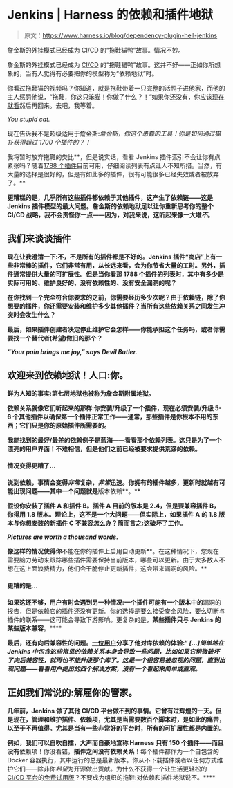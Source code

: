 # Jenkins | Harness 的依赖和插件地狱

> 原文：<https://www.harness.io/blog/dependency-plugin-hell-jenkins>

詹金斯的外挂模式已经成为 CI/CD 的“拖鞋猫鸭”故事。情况不妙。

詹金斯的外挂模式已经成为 [CI/CD](https://harness.io/blog/what-is-ci-cd/) 的“拖鞋猫鸭”故事。这并不好——正如你所想象的，当有人觉得有必要把你的模型称为“依赖地狱”时。

你看过拖鞋猫的视频吗？你知道，就是拖鞋带着一只完整的活鸭子进他家，而他的主人惩罚他说，“拖鞋，你这只笨猫！你做了什么？！“如果你还没有，你应该[现在就看](https://www.youtube.com/watch?v=G3-sie5pNUE)然后再回来。去吧，我等着。

*You stupid cat.*

现在告诉我不是超级适用于詹金斯:*詹金斯，你这个愚蠢的工具！你是如何通过猫扑获得超过 1700 个插件的？！*

我将暂时放弃拖鞋的类比**，但是说实话，看看 Jenkins 插件索引不会让你有点紧张吗？随着[1788 个插件](https://plugins.jenkins.io/)目前可用，仔细阅读列表有点让人不知所措。当然，有大量的选择是很好的，但是有如此多的插件，很有可能很多已经失效或者被放弃了。**

**更糟糕的是，几乎所有这些插件都依赖于其他插件，这产生了依赖链——这是 Jenkins 插件模型的最大问题。詹金斯的依赖地狱足以让你重新思考你的整个 CI/CD 战略，我不会责怪你一点——因为，对我来说，这听起来像一大堆*不*。**

## **我们来谈谈插件**

**现在让我澄清一下:不，不是所有的插件都是不好的。Jenkins 插件“商店”上有一些非常棒的插件，它们非常有用，从长远来看，会为你节省大量的工时。另外，插件通常提供大量的可扩展性。但是当你看那 1788 个插件的列表时，其中有多少是实际可用的、维护良好的、没有依赖性的、没有安全漏洞的呢？**

**在你找到一个完全符合你要求的之前，你需要经历多少次呢？由于依赖链，除了你想要的插件，你还需要安装和维护多少其他插件？当所有这些依赖关系之间发生冲突时会发生什么？**

**最后，如果插件创建者决定停止维护它会怎样——你能承担这个任务吗，或者你需要找一个替代者(希望)做旧的那个？**

***“Your pain brings me joy,” says Devil Butler.***

## **欢迎来到依赖地狱！人口:你。**

**鲜为人知的事实:第七层地狱也被称为詹金斯附属地狱。**

**依赖关系就像它们听起来的那样:你安装/升级了一个插件，现在必须安装/升级 5-6 个其他插件以确保第一个插件正常工作——通常，那些插件是你根本不用的东西；它们只是你的原始插件所需要的。**

**我能找到的最好/最差的依赖例子是[蓝海](https://plugins.jenkins.io/blueocean/#dependencies)——看看那个依赖列表。这只是为了一个漂亮的用户界面！不难相信，但是他们之前已经被要求提供荒谬的依赖。**

#### **情况变得更糟了...**

**说到依赖，事情会变得*非常*复杂，*非常*迅速。你拥有的插件越多，更新时就越有可能出现问题——其中一个问题就是**版本依赖**。**

**假设你安装了插件 A 和插件 B。插件 A 目前的版本是 2.4，但是要兼容插件 B，你得用 1.8 版本。理论上，这不是一个大问题——但实际上，如果插件 A 的 1.8 版本与你想安装的新插件 C 不兼容怎么办？简而言之:这破坏了工作。**

***Pictures are worth a thousand words.***

**像这样的情况使得你**不能在你的插件上启用自动更新**。在这种情况下，您现在需要脑力劳动来跟踪哪些插件需要保持当前版本，哪些可以更新。由于大多数人不想在这上面浪费精力，他们会干脆停止更新插件，这会带来漏洞的风险。**

#### **更糟的是...**

**如果这还不够，用户有时会遇到另一种情况:一个插件可能有一个版本中的**漏洞的报告，但是依赖它的插件还没有更新。你的选择是要么接受安全风险，要么切断与插件的联系——这可能会导致下游影响。更复杂的是，**某些插件只与 Jenkins 的某些版本兼容**。****

**最后，还有向后兼容性的问题。[一位用户](http://jenkins-ci.361315.n4.nabble.com/Third-party-dependencies-APIs-and-Jenkins-Proposals-td4978928.html)分享了他对库依赖的体验:“ *[...]简单地在 Jenkins 中包含这些常见的依赖关系本身会导致一些问题，比如如果它稍微破坏了向后兼容性，就再也不能升级那个库了。这是一个很容易被忽视的问题，直到出现问题——看看用户提出的四个解决方案，没有一个看起来简单或直观。***

## **正如我们常说的:解雇你的管家。**

**几年前，Jenkins 做了其他 CI/CD 平台做不到的事情。它曾有过辉煌的一天。但是现在，管理和维护插件、依赖项，尤其是当需要数百个脚本时，是如此的痛苦，以至于不再值得。尤其是当有一些非常好的平台时，所有的可扩展性都是内置的。**

**例如，我们可以自吹自擂，大声而自豪地宣称 Harness 只有 150 个插件——而且没有**依赖项！你没看错，**插件之间没有依赖关系**！每个插件都作为一个自包含的 Docker 容器执行，其中运行的总是最新版本。你从不下载插件或者以任何方式维护它们——除非你*希望*为开源做出贡献。为什么不获得一个让生活更轻松的 [CI/CD 平台](https://harness.io/blog/what-is-cicd-platform-why-should-i-care/)的[免费试用版](https://app.harness.io/auth/#/signup/)？不要成为组织的拖鞋:对依赖和插件地狱说不。****